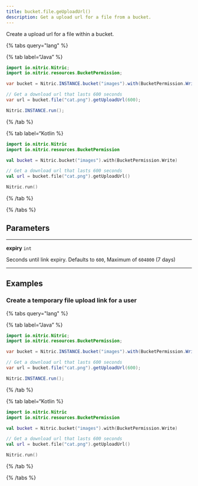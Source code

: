 ```yaml
---
title: bucket.file.geUploadUrl()
description: Get a upload url for a file from a bucket.
---
```


Create a upload url for a file within a bucket.

{% tabs query="lang" %}

{% tab label=“Java” %}

```java
import io.nitric.Nitric;
import io.nitric.resources.BucketPermission;

var bucket = Nitric.INSTANCE.bucket("images").with(BucketPermission.Write);

// Get a download url that lasts 600 seconds
var url = bucket.file("cat.png").getUploadUrl(600);

Nitric.INSTANCE.run();
```

{% /tab %}

{% tab label=“Kotlin %}

```kotlin
import io.nitric.Nitric
import io.nitric.resources.BucketPermission

val bucket = Nitric.bucket("images").with(BucketPermission.Write)

// Get a download url that lasts 600 seconds
val url = bucket.file("cat.png").getUploadUrl()

Nitric.run()
```

{% /tab %}

{% /tabs %}

## Parameters

---

**expiry** `int`

Seconds until link expiry. Defaults to `600`, Maximum of `604800` (7 days)

---

## Examples

### Create a temporary file upload link for a user

{% tabs query="lang" %}

{% tab label=“Java” %}

```java
import io.nitric.Nitric;
import io.nitric.resources.BucketPermission;

var bucket = Nitric.INSTANCE.bucket("images").with(BucketPermission.Write);

// Get a download url that lasts 600 seconds
var url = bucket.file("cat.png").getUploadUrl(600);

Nitric.INSTANCE.run();
```

{% /tab %}

{% tab label=“Kotlin %}

```kotlin
import io.nitric.Nitric
import io.nitric.resources.BucketPermission

val bucket = Nitric.bucket("images").with(BucketPermission.Write)

// Get a download url that lasts 600 seconds
val url = bucket.file("cat.png").getUploadUrl()

Nitric.run()
```

{% /tab %}

{% /tabs %}
